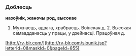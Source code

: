 ### Доблесць
**назоўнік, жаночы род, высокае**

1. Мужнасць, адвага, храбрасць. Воінская д. 2. Высокая самаадданасць у працы, у дзейнасці. Працоўная д.

<a rel="author">[http://rv-blr.com/](http://rv-blr.com/slounik.jsp?letterId=0&maskId=0&pageId=855)</a>
